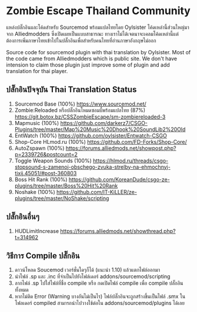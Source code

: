 # Zombie Escape Thailand Community

แหล่งปลั๊กอินและโค้ดสำหรับ Sourcemod พร้อมแปลไทยโดย Oylsister โค้ดเหล่านี้ส่วนใหญ่มาจาก Alliedmodders ซึ่งเปิดเผยเป็นแบบสาธารณะ ทางเราไม่ได้เจตนาจะเคลมโค้ดเหล่านี้แต่ต้องการเพิ่มภาษาไทยเข้าไปในปลั๊กอินเพื่อสำหรับคนไทยที่อ่านภาษาอังกฤษไม่ออก

Source code for sourcemod plugin with thai translation by Oylsister. Most of the code came from Alliedmodders which is public site. We don't have intension to claim those plugin just improve some of plugin and add translation for thai player.

## ปลั๊กอินปัจจุบัน Thai Translation Status
1. Sourcemod Base (100%) https://www.sourcemod.net/
2. Zombie:Reloaded หรือปลั๊กอินโหมดซอมบี้พร้อมแปลไทย (87%) https://git.botox.bz/CSSZombieEscape/sm-zombiereloaded-3
3. Mapmusic (100%) https://github.com/darkerz7/CSGO-Plugins/tree/master/Map%20Music%20Dhook%20SoundLib2%20Old
4. EntWatch (100%) https://github.com/oylsister/Entwatch-CSGO
5. Shop-Core HLmod.ru (100%) https://github.com/FD-Forks/Shop-Core/
6. AutoZspawn (100%) https://forums.alliedmods.net/showpost.php?p=2339726&postcount=2
7. Toggle Weapon Sounds (100%) https://hlmod.ru/threads/csgo-stopsound-s-zamenoj-obschego-zvuka-strelby-na-ehmochnyj-tixij.45051/#post-360803
8. Boss Hit Rank (100%) https://github.com/KoreanDude/csgo-ze-plugins/tree/master/Boss%20Hit%20Rank
9. Noshake (100%) https://github.com/IT-KiLLER/ze-plugins/tree/master/NoShake/scripting

## ปลั๊กอินอื่นๆ
1. HUDLimitIncrease https://forums.alliedmods.net/showthread.php?t=314962

## วิธีการ Compile ปลั๊กอิน
1. ดาวน์โหลด Soucemod เวอร์ชั่นใดๆก็ได้ (แนะนำ 1.10) แล้วแตกไฟล์ออกมา 
2. นำไฟล์ .sp และ .inc ที่จำเป็นไปยังโฟล์เดอร์ addons/sourcemod/scripting
3. ลากไฟล์ .sp ไปใส่ไฟล์ที่ชื่อ compile หรือ กดเปิดไฟล์ compile เพื่อ compile ปลั๊กอินทั้งหมด
4. หากไม่ติด Error (Warning บางอันไม่เป็นไร) ไฟล์ปลั๊กอินจะถูกสร้างขึ้นเป็นไฟล์ .smx ในโฟลเดอร์ compiled สามารถนำไปวางใช้ต่อใน addons/sourcemod/plugins ได้เลย
